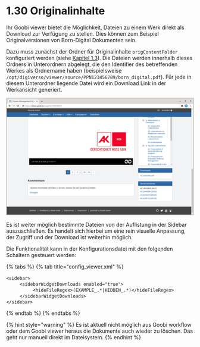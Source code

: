 # 1.30 Originalinhalte

Ihr Goobi viewer bietet die Möglichkeit, Dateien zu einem Werk direkt als Download zur Verfügung zu stellen. Dies können zum Beispiel Originalversionen von Born-Digital Dokumenten sein.

Dazu muss zunächst der Ordner für Originalinhalte `origContentFolder` konfiguriert werden \(siehe [Kapitel 1.3](3.md)\). Die Dateien werden innerhalb dieses Ordners in Unterordnern abgelegt, die den Identifier des betreffenden Werkes als Ordnername haben \(beispielsweise `/opt/digiverso/viewer/source/PPN123456789/born_digital.pdf`\). Für jede in diesem Unterordner liegende Datei wird ein Download Link in der Werkansicht generiert.

![Eine Datei wird in der Sidebar zus&#xE4;tzlich zum Download angeboten](../../.gitbook/assets/conf_1.17.9_and_1.30.png)

Es ist weiter möglich bestimmte Dateien von der Auflistung in der Sidebar auszuschließen. Es handelt sich hierbei um eine rein visuelle Anpassung, der Zugriff und der Download ist weiterhin möglich.

Die Funktionalität kann in der Konfigurationsdatei mit den folgenden Schaltern gesteuert werden:

{% tabs %}
{% tab title="config\_viewer.xml" %}
```markup
<sidebar>
     <sidebarWidgetDownloads enabled="true">
          <hideFileRegex>(EXAMPLE_.*|HIDDEN_.*)</hideFileRegex>
     </sidebarWidgetDownloads>
</sidebar>
```
{% endtab %}
{% endtabs %}

{% hint style="warning" %}
Es ist aktuell nicht möglich aus Goobi workflow oder dem Goobi viewer heraus die Dokumente auch wieder zu löschen. Das geht nur manuell direkt im Dateisystem.
{% endhint %}

